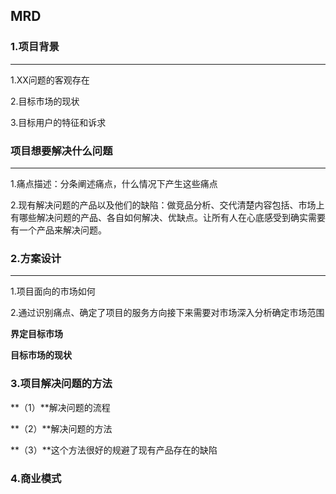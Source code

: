 ## MRD

### 1.项目背景

****



1.XX问题的客观存在

2.目标市场的现状

3.目标用户的特征和诉求



### 项目想要解决什么问题

****



1.痛点描述：分条阐述痛点，什么情况下产生这些痛点

2.现有解决问题的产品以及他们的缺陷：做竞品分析、交代清楚内容包括、市场上有哪些解决问题的产品、各自如何解决、优缺点。让所有人在心底感受到确实需要有一个产品来解决问题。

### 2.方案设计

****

1.项目面向的市场如何

2.通过识别痛点、确定了项目的服务方向接下来需要对市场深入分析确定市场范围 

**界定目标市场**

**目标市场的现状**

### 3.项目解决问题的方法

**（1）**解决问题的流程

**（2）**解决问题的方法

**（3）**这个方法很好的规避了现有产品存在的缺陷

### 4.商业模式